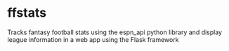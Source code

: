# ffstats
Tracks fantasy football stats using the espn_api python library and display league information in a web app using the Flask framework
